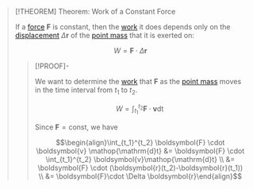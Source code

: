 >[!THEOREM] Theorem: Work of a Constant Force
>
>If a [force](../Force.md) $\boldsymbol{F}$ is constant, then the [work](Work.md) it does depends only on the [displacement](../../Kinematics/Translation/Displacement.md) $\Delta \boldsymbol{r}$ of the [point mass](../../Physical%20Systems/Point%20Masses/Point%20Mass.md) that it is exerted on:
>
>$$W = \boldsymbol{F} \cdot \Delta \boldsymbol{r}$$
>
>>[!PROOF]-
>>
>>We want to determine the [work](Work.md) that $\boldsymbol{F}$ as the [point mass](../../Physical%20Systems/Point%20Masses/Point%20Mass.md) moves in the time interval from $t_1$ to $t_2$.
>>
>>$$W = \int_{t_1}^{t_2} \boldsymbol{F}\cdot \boldsymbol{v}\mathop{\mathrm{d}t}$$
>>
>>Since $\boldsymbol{F}=\text{const}$, we have
>>
>>$$\begin{align}\int_{t_1}^{t_2} \boldsymbol{F} \cdot \boldsymbol{v} \mathop{\mathrm{d}t} &= \boldsymbol{F} \cdot \int_{t_1}^{t_2} \boldsymbol{v}\mathop{\mathrm{d}t} \\ &= \boldsymbol{F} \cdot (\boldsymbol{r}(t_2)-\boldsymbol{r}(t_1)) \\ &= \boldsymbol{F}\cdot \Delta \boldsymbol{r}\end{align}$$
>>
>